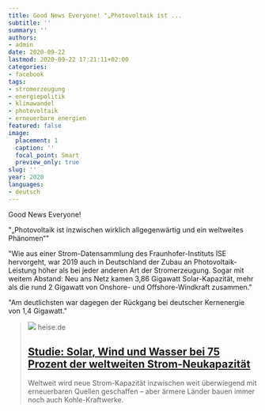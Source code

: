 ```yaml
---
title: Good News Everyone! "„Photovoltaik ist ...
subtitle: ''
summary: ''
authors:
- admin
date: 2020-09-22
lastmod: 2020-09-22 17:21:11+02:00
categories:
- facebook
tags:
- stromerzeugung
- energiepolitik
- klimawandel
- photovoltaik
- erneuerbare energien
featured: false
image:
  placement: 1
  caption: ''
  focal_point: Smart
  preview_only: true
slug: ''
year: 2020
languages:
- deutsch
---
```


Good News Everyone!

"„Photovoltaik ist inzwischen wirklich allgegenwärtig und ein weltweites Phänomen“"

"Wie aus einer Strom-Datensammlung des Fraunhofer-Instituts ISE hervorgeht, war 2019 auch in Deutschland der Zubau an Photovoltaik-Leistung höher als bei jeder anderen Art der Stromerzeugung. Sogar mit weitem Abstand: Neu ans Netz kamen 3,86 Gigawatt Solar-Kapazität, mehr als die rund 2 Gigawatt von Onshore- und Offshore-Windkraft zusammen."

"Am deutlichsten war dagegen der Rückgang bei deutscher Kernenergie von 1,4 Gigawatt."
> [![](https://heise.cloudimg.io/bound/1200x1200/q85.png-lossy-85.webp-lossy-85.foil1/_www-heise-de_/imgs/18/2/9/7/0/4/4/8/babcock_Ranch_Solar-d2f3672fae078127.jpeg)](https://www.heise.de/hintergrund/Studie-Solar-Wind-und-Wasser-bei-75-Prozent-der-weltweiten-Strom-Neukapazitaet-4904596.html)
> heise.de
> ## [Studie: Solar, Wind und Wasser bei 75 Prozent der weltweiten Strom-Neukapazität](https://www.heise.de/hintergrund/Studie-Solar-Wind-und-Wasser-bei-75-Prozent-der-weltweiten-Strom-Neukapazitaet-4904596.html)
>
>Weltweit wird neue Strom-Kapazität inzwischen weit überwiegend mit erneuerbaren Quellen geschaffen – aber ärmere Länder bauen immer noch auch Kohle-Kraftwerke.